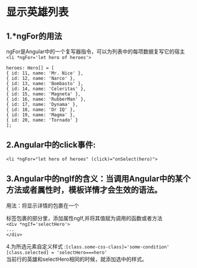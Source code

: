 # 显示英雄列表
## 1.*ngFor的用法  
ngFor是Angular中的一个复写器指令，可以为列表中的每项数据复写它的宿主  
`<li *ngFor='let hero of heroes'>`  

`heroes: Hero[] = [`  
  `{ id: 11, name: 'Mr. Nice' },`  
  `{ id: 12, name: 'Narco' },`  
  `{ id: 13, name: 'Bombasto' },`  
  `{ id: 14, name: 'Celeritas' },`  
  `{ id: 15, name: 'Magneta' },`  
  `{ id: 16, name: 'RubberMan' },`  
  `{ id: 17, name: 'Dynama' },`  
  `{ id: 18, name: 'Dr IQ' },`  
  `{ id: 19, name: 'Magma' },`  
  `{ id: 20, name: 'Tornado' }`  
`];`  


## 2.Angular中的click事件:  
`<li *ngFor="let hero of heroes" (click)="onSelect(hero)">`  

## 3.Angular中的ngIf的含义：当调用Angular中的某个方法或者属性时，模板详情才会生效的语法。  
用法：将显示详情的<html>包裹在一个<div>标签包裹的部分里，添加属性ngIf,并将其值赋为调用的函数或者方法  
`<div *ngIf='selectHero'>`  
 `...`  
`</div>`

4.为所选元素自定义样式 :`[class.some-css-class]='some-condition'`   
`[class.selected] = 'selectHero===hero'`    
当前行的英雄和selectHero相同的时候，就添加选中的样式。


  
